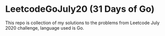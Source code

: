 # LeetcodeGoJuly20 (31 Days of Go)

This repo is collection of my solutions to the problems from Leetcode July 2020 challenge, language used is Go.

